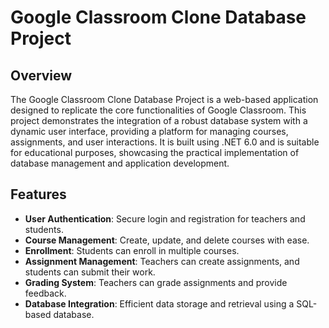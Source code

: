 # Google Classroom Clone Database Project

## Overview

The Google Classroom Clone Database Project is a web-based application designed to replicate the core functionalities of Google Classroom. This project demonstrates the integration of a robust database system with a dynamic user interface, providing a platform for managing courses, assignments, and user interactions. It is built using .NET 6.0 and is suitable for educational purposes, showcasing the practical implementation of database management and application development.

## Features

- **User Authentication**: Secure login and registration for teachers and students.
- **Course Management**: Create, update, and delete courses with ease.
- **Enrollment**: Students can enroll in multiple courses.
- **Assignment Management**: Teachers can create assignments, and students can submit their work.
- **Grading System**: Teachers can grade assignments and provide feedback.
- **Database Integration**: Efficient data storage and retrieval using a SQL-based database.

